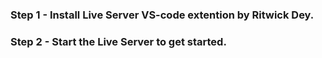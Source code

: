 ### Step 1 - Install Live Server VS-code extention by Ritwick Dey.

### Step 2 - Start the Live Server to get started.